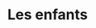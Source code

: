 ---
title: Les enfants
hero_text: "Aurélie Gaudiller - Psychologue clinicienne"
hero_title: "Enfant et Adolescent"
text1: "Il n'est pas toujours facile d'être un enfant ! Le développement de l'enfant est teintée de périodes d'angoisses, parfois transitoires, qui indiquent que celui-ci construit son identité.\nMais parfois, ces manifestations sont gênantes, massives, douloureuses, et mettent à mal l'enfant et son entourage.\n\nLes principales voies d'expression du mal-être de l'enfant sont les suivantes :\ntroubles du comportement, difficulté d'adaptation à l'école, troubles du sommeil, anxiété, opposition, énurésie, plaintes somatiques labiles, agitation..."
text2: "Après un premier contact téléphonique, je reçois l'enfant en présence de ses parents. Lors de cet entretien, nous évoquons les soucis de l'enfant, mais aussi son mode de vie, ses rythmes, ses activités, sa place dans la fratrie...\nEnsuite, si l'enfant n'a pas de soucis majeur de séparation, je reçois l'enfant seul pour 3 séances.\nLors de la 5ème séance, je reçois l'enfant avec ses parents pour faire le point sur des pistes de réflexion ou pour entamer une psychothérapie.\n\nSi l'enfant a moins de 3 ans, je demande aux parents de l'accompagner dans les séances."
text3: "Celui-ci se déroule en 3 temps :\n\nPremière séance en présence des parents pour clarifier la demande du bilan, réaliser une anamnèse complète et précise et expliquer la suite du bilan.\n\nDeux à trois séances sont nécessaires pour réaliser les tests cognitifs et projectifs.\n J'utilise les tests suivants : échelles de Weschler (WIPSI, WISC), le Patte Noire, le TAT et le Rorschach.\n J'observe aussi l'enfant dans ces jeux, ou ses dessins.\n\nEnfin, une à deux séances sont consacrées à la restitution du bilan, et nous réfléchissons ensemble sur la suite à donner à ce bilan, et les indications de celui-ci."
subtitle1: "Motifs de consultation fréquents :"
subtitle2: "Comment se déroulent la consultation ?"
subtitle3: "Bilan psychologique"
title2: "Les adolescents"
subtitle4: "Comment se déroulent la consultation ?"
text4: "Plus tout à fait des enfants mais pas encore des adultes, les adolescents connaissent de brusques changements physiques et psychiques qui peuvent générer des souffrances et des difficultés qui se répercutent sur leur vie scolaire et affective. Les principaux motifs de consultations sont l'anxiété, les phobies scolaires, les états dépressifs, les troubles alimentaires..."
text5: "Après un premier contact téléphonique, l'adolescent est reçu en présence de ses parents pour la première séance.\nSi l'adolescent souhaite être reçu seul en consultation, c'est possible, il suffit d'en discuter en préalable, et un de ses parents doit l'accompagner.\nJe reçois ensuite l'adolescent seul pour deux séances.\nA la quatrième séance, nous faisons un temps de restitution pour les parents, nous évoquons des pistes de réflexion et la suite à donner à ce travail."
---